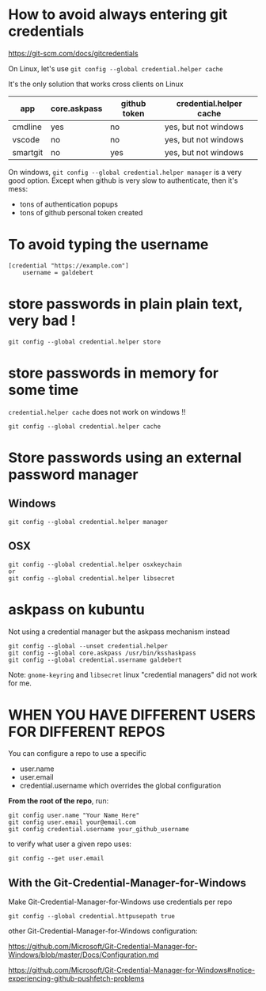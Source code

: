 
# How to avoid always entering git credentials

https://git-scm.com/docs/gitcredentials

On Linux, let's use `git config --global credential.helper cache`

It's the only solution that works cross clients on Linux

app       |core.askpass|github token|credential.helper cache|
----------|------------|------------|-----------------------|
cmdline   |    yes     |    no      | yes, but not windows  |
vscode    |    no      |    no      | yes, but not windows  |
smartgit  |    no      |    yes     | yes, but not windows  |

On windows, `git config --global credential.helper manager` is a very good option.
Except when github is very slow to authenticate, then it's mess:
- tons of authentication popups
- tons of github personal token created


# To avoid typing the username

```
[credential "https://example.com"]
    username = galdebert
```


# store passwords in plain **plain text**, very bad !

```
git config --global credential.helper store
```

# store passwords in memory for some time

`credential.helper cache` does not work on windows !!
```
git config --global credential.helper cache
```


# Store passwords using an external password manager

## Windows
```
git config --global credential.helper manager
```


## OSX
```
git config --global credential.helper osxkeychain
or
git config --global credential.helper libsecret
```

# askpass on kubuntu

Not using a credential manager but the askpass mechanism instead
```
git config --global --unset credential.helper
git config --global core.askpass /usr/bin/ksshaskpass
git config --global credential.username galdebert
```

Note: `gnome-keyring` and `libsecret` linux "credential managers" did not work for me.


# WHEN YOU HAVE DIFFERENT USERS FOR DIFFERENT REPOS

You can configure a repo to use a specific
- user.name
- user.email
- credential.username
which overrides the global configuration

**From the root of the repo**, run:

```
git config user.name "Your Name Here"
git config user.email your@email.com
git config credential.username your_github_username
```

to verify what user a given repo uses:
```
git config --get user.email
```

## With the Git-Credential-Manager-for-Windows

Make Git-Credential-Manager-for-Windows use credentials per repo
```
git config --global credential.httpusepath true
```

other Git-Credential-Manager-for-Windows configuration:

https://github.com/Microsoft/Git-Credential-Manager-for-Windows/blob/master/Docs/Configuration.md

https://github.com/Microsoft/Git-Credential-Manager-for-Windows#notice-experiencing-github-pushfetch-problems



